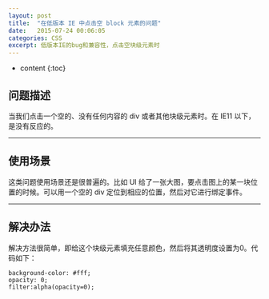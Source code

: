 ```yaml
---
layout: post
title:  "在低版本 IE 中点击空 block 元素的问题"
date:   2015-07-24 00:06:05
categories: CSS
excerpt: 低版本IE的bug和兼容性，点击空块级元素时
---
```


* content
{:toc}

## 问题描述

当我们点击一个空的、没有任何内容的 div 或者其他块级元素时。在 IE11 以下，是没有反应的。

---

## 使用场景

这类问题使用场景还是很普遍的。比如 UI 给了一张大图，要点击图上的某一块位置的时候。可以用一个空的 div 定位到相应的位置，然后对它进行绑定事件。

---

## 解决办法

解决方法很简单，即给这个块级元素填充任意颜色，然后将其透明度设置为0。代码如下：

    background-color: #fff;
    opacity: 0;
    filter:alpha(opacity=0);
